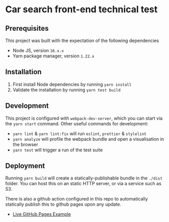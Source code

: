 # Car search front-end technical test

## Prerequisites

This project was built with the expectation of the following dependencies

- Node JS, version `16.x.x`
- Yarn package manager, version `1.22.x`

## Installation

1. First install Node dependencies by running `yarn install`
2. Validate the installation by running `yarn test build`

## Development

This project is configured with `webpack-dev-server`, which you can start via the `yarn start` command. Other useful commands for development:

- `yarn lint` & `yarn lint:fix` will run `eslint`, `prettier` & `stylelint`
- `yarn analyze` will profile the webpack bundle and open a visualisation in the browser
- `yarn test` will trigger a run of the test suite

## Deployment

Running `yarn build` will create a statically-publishable bundle in the `./dist` folder. You can host this on an static HTTP server, or via a service such as S3.

There is also a github action configured in this repo to automatically statically publish this to github pages upon any update.

- [Live GitHub Pages Example]

[live github pages example]: https://jcsand.github.io/car-search/
